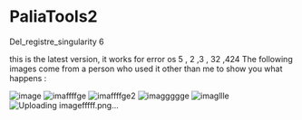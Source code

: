 # PaliaTools2
Del_registre_singularity 6

 this is the latest version, it works for error os 5 , 2 ,3 , 32 ,424 
 The following images come from a person who used it other than me to show you what happens :

![image](https://github.com/Popolia/PaliaTools2-error-os-5-2-3-32-424-/assets/69745473/d3dbd1fb-0806-43a8-9f94-9908f554264e)
![imaffffge](https://github.com/Popolia/PaliaTools2-error-os-5-2-3-32-424-/assets/69745473/0984521e-852a-46d6-a592-61e91acaa745)
![imaffffge2](https://github.com/Popolia/PaliaTools2-error-os-5-2-3-32-424-/assets/69745473/53918b74-b695-46f9-a746-99bd5d78b2f8)
![imaggggge](https://github.com/Popolia/PaliaTools2-error-os-5-2-3-32-424-/assets/69745473/59e7616b-5cf5-4c90-af36-0e2b1cc9ee96)
![imagllle](https://github.com/Popolia/PaliaTools2-error-os-5-2-3-32-424-/assets/69745473/2eb62f33-18d5-4c9a-b57a-94f9c29fcb5f)
![Uploading imagefffff.png…]()
